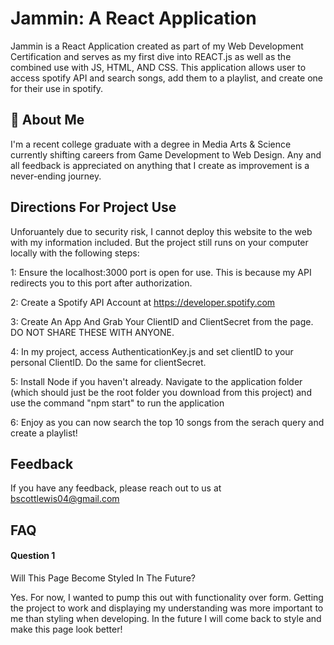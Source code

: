 
# Jammin: A React Application

Jammin is a React Application created as part of my Web Development Certification and serves as my first dive into REACT.js as well as the combined use with JS, HTML, AND CSS. This application allows user to access spotify API and search songs, add them to a playlist, and create one for their use in spotify.


## 🚀 About Me
I'm a recent college graduate with a degree in Media Arts & Science currently shifting careers from Game Development to Web Design. Any and all feedback is appreciated on anything that I create as improvement is a never-ending journey.


## Directions For Project Use
Unforuantely due to security risk, I cannot deploy this website to the web with my information included. But the project still runs on your computer locally with the following steps:

1: Ensure the localhost:3000 port is open for use. This is because my API redirects you to this port after authorization.

2: Create a Spotify API Account at https://developer.spotify.com

3: Create An App And Grab Your ClientID and ClientSecret from the page. DO NOT SHARE THESE WITH ANYONE.

4: In my project, access AuthenticationKey.js and set clientID to your personal ClientID. Do the same for clientSecret.

5: Install Node if you haven't already. Navigate to the application folder (which should just be the root folder you download from this project) and use the command "npm start" to run the application

6: Enjoy as you can now search the top 10 songs from the serach query and create a playlist!
## Feedback

If you have any feedback, please reach out to us at bscottlewis04@gmail.com


## FAQ

#### Question 1

Will This Page Become Styled In The Future?

Yes. For now, I wanted to pump this out with functionality over form. Getting the project to work and displaying my understanding was more important to me than styling when developing. In the future I will come back to style and make this page look better!

